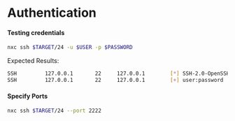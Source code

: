 # Authentication

#### Testing credentials

```bash
nxc ssh $TARGET/24 -u $USER -p $PASSWORD
```

Expected Results:

```bash
SSH         127.0.0.1       22     127.0.0.1        [*] SSH-2.0-OpenSSH_8.2p1 Debian-4
SSH         127.0.0.1       22     127.0.0.1        [+] user:password
```

#### Specify Ports

```bash
nxc ssh $TARGET/24 --port 2222
```
